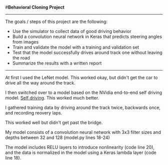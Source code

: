 #**Behavioral Cloning Project** 

---

The goals / steps of this project are the following:

* Use the simulator to collect data of good driving behavior
* Build a convolution neural network in Keras that predicts steering angles from images
* Train and validate the model with a training and validation set
* Test that the model successfully drives around track one without leaving the road
* Summarize the results with a written report

---

At first I used the LeNet model. This worked okay, but didn't get the car to drive all the way around the track.

I then switched over to a model based on the NVidia end-to-end self driving model. [Self driving](https://devblogs.nvidia.com/parallelforall/deep-learning-self-driving-cars/). This worked much better.

I gathered training data by driving around the track twice, backwards once, and recording reovery laps.

This worked well but didn't get past the bridge.


My model consists of a convolution neural network with 3x3 filter sizes and depths between 32 and 128 (model.py lines 18-24) 

The model includes RELU layers to introduce nonlinearity (code line 20), and the data is normalized in the model using a Keras lambda layer (code line 18). 

